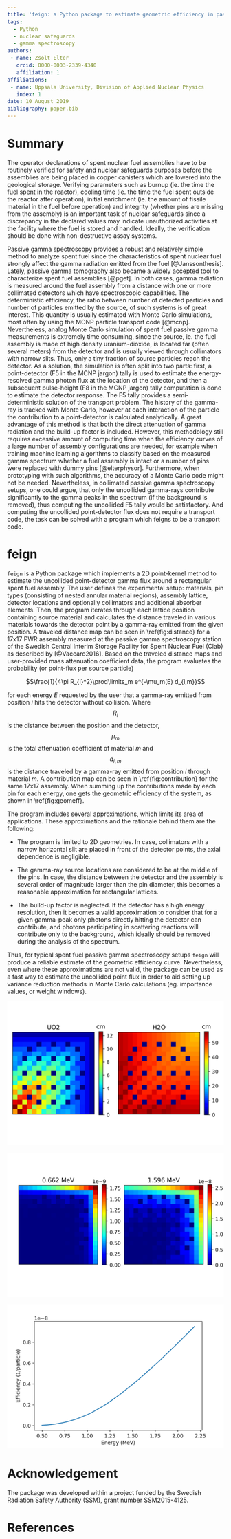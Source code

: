 ```yaml
---
title: 'feign: a Python package to estimate geometric efficiency in passive gamma spectroscopy measurements of nuclear fuel'
tags:
  - Python
  - nuclear safeguards
  - gamma spectroscopy
authors:
 - name: Zsolt Elter
   orcid: 0000-0003-2339-4340
   affiliation: 1
affiliations:
 - name: Uppsala University, Division of Applied Nuclear Physics
   index: 1
date: 10 August 2019
bibliography: paper.bib
---
```


# Summary

The operator declarations of spent nuclear fuel assemblies have to be routinely verified for safety and nuclear safeguards purposes before the assemblies are being placed in copper canisters which are lowered into the geological storage. Verifying parameters such as burnup (ie. the time the fuel spent in the reactor), cooling time (ie. the time the fuel spent outside the reactor after operation), initial enrichment (ie. the amount of fissile material in the fuel before operation) and integrity (whether pins are missing from the assembly) is an important task of nuclear safeguards since a discrepancy in the declared values may indicate unauthorized activities at the facility where the fuel is stored and handled. Ideally, the verification should be done with non-destructive assay systems. 

Passive gamma spectroscopy provides a robust and relatively simple method to analyze spent fuel since the characteristics of spent nuclear fuel strongly affect the gamma radiation emitted from the fuel [@Janssonthesis]. Lately, passive gamma tomography also became a widely accepted tool to characterize spent fuel assemblies [@pget]. In both cases, gamma radiation is measured around the fuel assembly from a distance with one or more collimated detectors which have spectroscopic capabilities. The deterministic efficiency, the ratio between number of detected particles and number of particles emitted by the source, of such systems is of great interest. This quantity is usually estimated with Monte Carlo simulations, most often by using the MCNP particle transport code [@mcnp]. Nevertheless, analog Monte Carlo simulation of spent fuel passive gamma measurements is extremely time consuming, since the source, ie. the fuel assembly is made of high density uranium-dioxide, is located far (often several meters) from the detector and is usually viewed through collimators with narrow slits. Thus, only a tiny fraction of source particles reach the detector. As a solution, the simulation is often split into two parts: first, a point-detector (F5 in the MCNP jargon) tally is used to estimate the energy-resolved gamma photon flux at the location of the detector, and then a subsequent pulse-height (F8 in the MCNP jargon) tally computation is done to estimate the detector response. The F5 tally provides a semi-deterministic solution of the transport problem. The history of the gamma-ray is tracked with Monte Carlo, however at each interaction of the particle the contribution to a point-detector is calculated analytically. A great advantage of this method is that both the direct attenuation of gamma radiation and the build-up factor is included. However, this methodology still requires excessive amount of computing time when the efficiency curves of a large number of assembly configurations are needed, for example when training machine learning algorithms to classify based on the measured gamma spectrum whether a fuel assembly is intact or a number of pins were replaced with dummy pins [@elterphysor]. Furthermore, when prototyping with such algorithms, the accuracy of a Monte Carlo code might not be needed.  Nevertheless, in collimated passive gamma spectroscopy setups, one could argue, that only the uncollided gamma-rays contribute significantly to the gamma peaks in the spectrum (if the background is removed), thus computing the uncollided F5 tally would be satisfactory. And computing the uncollided point-detector flux does not require a transport code, the task can be solved with a program which feigns to be a transport code.

# feign

``feign`` is a Python package which implements a 2D point-kernel method to estimate the uncollided point-detector gamma flux around a rectangular spent fuel assembly. The user defines the experimental setup: materials, pin types (consisting of nested annular material regions), assembly lattice, detector locations and optionally collimators and additional absorber elements. Then, the program iterates through each lattice position containing source material and calculates the distance traveled in various materials towards the detector point by a gamma-ray emitted from the given position. A traveled distance map can be seen in \ref{fig:distance} for a 17x17 PWR assembly measured at the passive gamma spectroscopy station of the Swedish Central Interim Storage Facility for Spent Nuclear Fuel (Clab) as described by [@Vaccaro2016]. Based on the traveled distance maps and user-provided mass attenuation coefficient data, the program evaluates the probability (or point-flux per source particle)

$$\frac{1}{4\pi R_{i}^2}\prod\limits_m e^{-\mu_m(E) d_{i,m}}$$

for each energy _E_ requested by the user that a gamma-ray emitted from position _i_ hits the detector without collision. Where $$R_i$$ is the distance between the position and the detector, $$\mu_m$$ is the total attenuation coefficient of material _m_ and $$d_{i,m}$$ is the distance traveled by a gamma-ray emitted from position _i_ through material _m_. A contribution map can be seen in \ref{fig:contribution} for the same 17x17 assembly. When summing up the contributions made by each pin for each energy, one gets the geometric efficiency of the system, as shown in \ref{fig:geomeff}.

The program includes several approximations, which limits its area of applications. These approximations and the rationale behind them are the following:

- The program is limited to 2D geometries. In case, collimators with a narrow horizontal slit are placed in front of the detector points, the axial dependence is negligible.

- The gamma-ray source locations are considered to be at the middle of the pins. In case, the distance between the detector and the assembly is several order of magnitude larger than the pin diameter, this becomes a reasonable approximation for rectangular lattices.

- The build-up factor is neglected. If the detector has a high energy resolution, then it becomes a valid approximation to consider that for a given gamma-peak only photons directly hitting the detector can contribute, and photons participating in scattering reactions will contribute only to the background, which ideally should be removed during the analysis of the spectrum. 

Thus, for typical spent fuel passive gamma spectroscopy setups ``feign`` will produce a reliable estimate of the geometric efficiency curve. Nevertheless, even where these approximations are not valid, the package can be used as a fast way to estimate the uncollided point flux in order to aid setting up variance reduction methods in Monte Carlo calculations (eg. importance values, or weight windows).

![An example of distance traveled in uranium-dioxide and water for a 17x17 PWR assembly measured at Clab. Each pixel represents the distance traveled in a certain material by a gamma-ray emitted from that position to the detector.\label{fig:distance}](article_distancetravelled.png)

![An example of contributions made by a pin position to a detector for a 17x17 PWR assembly measured at Clab. Each pixel represents the probability that a gamma-ray emitted from that position directly hits the detector.\label{fig:contribution}](article_contribution.png)

![An example of geometric efficiency calculated for a 17x17 PWR assembly measured at Clab.\label{fig:geomeff}](article_geomeff.png)


# Acknowledgement

The package was developed within a project funded by the Swedish Radiation Safety Authority (SSM), grant number SSM2015-4125.



# References

